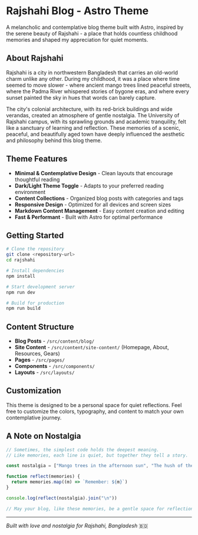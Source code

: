 # Rajshahi Blog - Astro Theme

A melancholic and contemplative blog theme built with Astro, inspired by the serene beauty of Rajshahi - a place that holds countless childhood memories and shaped my appreciation for quiet moments.

## About Rajshahi

Rajshahi is a city in northwestern Bangladesh that carries an old-world charm unlike any other. During my childhood, it was a place where time seemed to move slower - where ancient mango trees lined peaceful streets, where the Padma River whispered stories of bygone eras, and where every sunset painted the sky in hues that words can barely capture.

The city's colonial architecture, with its red-brick buildings and wide verandas, created an atmosphere of gentle nostalgia. The University of Rajshahi campus, with its sprawling grounds and academic tranquility, felt like a sanctuary of learning and reflection. These memories of a scenic, peaceful, and beautifully aged town have deeply influenced the aesthetic and philosophy behind this blog theme.

## Theme Features

- **Minimal & Contemplative Design** - Clean layouts that encourage thoughtful reading
- **Dark/Light Theme Toggle** - Adapts to your preferred reading environment
- **Content Collections** - Organized blog posts with categories and tags
- **Responsive Design** - Optimized for all devices and screen sizes
- **Markdown Content Management** - Easy content creation and editing
- **Fast & Performant** - Built with Astro for optimal performance

## Getting Started

```bash
# Clone the repository
git clone <repository-url>
cd rajshahi

# Install dependencies
npm install

# Start development server
npm run dev

# Build for production
npm run build
```

## Content Structure

- **Blog Posts** - `/src/content/blog/`
- **Site Content** - `/src/content/site-content/` (Homepage, About, Resources, Gears)
- **Pages** - `/src/pages/`
- **Components** - `/src/components/`
- **Layouts** - `/src/layouts/`

## Customization

This theme is designed to be a personal space for quiet reflections. Feel free to customize the colors, typography, and content to match your own contemplative journey.

## A Note on Nostalgia

```js
// Sometimes, the simplest code holds the deepest meaning.
// Like memories, each line is quiet, but together they tell a story.

const nostalgia = ["Mango trees in the afternoon sun", "The hush of the Padma River at dusk", "Red-brick walls echoing with laughter", "Pages filled with handwritten dreams"]

function reflect(memories) {
  return memories.map((m) => `Remember: ${m}`)
}

console.log(reflect(nostalgia).join("\n"))

// May your blog, like these memories, be a gentle space for reflection.
```

---

_Built with love and nostalgia for Rajshahi, Bangladesh_ 🇧🇩
